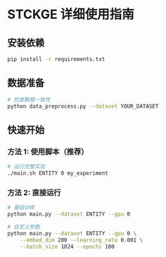 # STCKGE 详细使用指南


## 安装依赖
```bash
pip install -r requirements.txt
```


## 数据准备

```bash
# 检查数据一致性
python data_preprocess.py --dataset YOUR_DATASET 

```

## 快速开始

### 方法 1: 使用脚本（推荐）
```bash
# 运行完整实验
./main.sh ENTITY 0 my_experiment

```

### 方法 2: 直接运行
```bash
# 基础训练
python main.py --dataset ENTITY --gpu 0

# 自定义参数
python main.py --dataset ENTITY --gpu 0 \
    --embed_dim 200 --learning_rate 0.001 \
    --batch_size 1024 --epochs 100
```


